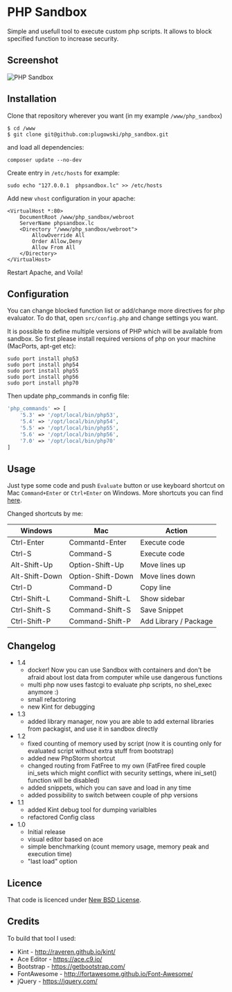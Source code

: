 # PHP Sandbox

Simple and usefull tool to execute custom php scripts. It allows to block specified function to increase security.

## Screenshot

<img src="http://blog.lugowski.eu/wp-content/uploads/2016/02/php_sandbox.png?v=1.1" alt="PHP Sandbox" border="0" />

## Installation

Clone that repository wherever you want (in my example `/www/php_sandbox`)

```
$ cd /www
$ git clone git@github.com:plugowski/php_sandbox.git 
```

and load all dependencies:


```
composer update --no-dev
```

Create entry in `/etc/hosts` for example:

```
sudo echo "127.0.0.1  phpsandbox.lc" >> /etc/hosts
```

Add new `vhost` configuration in your apache:

```
<VirtualHost *:80>
    DocumentRoot /www/php_sandbox/webroot
    ServerName phpsandbox.lc
    <Directory "/www/php_sandbox/webroot">
        AllowOverride All
        Order Allow,Deny
        Allow From All
    </Directory>
</VirtualHost>
```

Restart Apache, and Voila!

## Configuration

You can change blocked function list or add/change more directives for php evaluator. To do that, open `src/config.php` 
and change settings you want.

It is possible to define multiple versions of PHP which will be available from sandbox. So first please install required versions of php on your machine (MacPorts, apt-get etc):

```
sudo port install php53
sudo port install php54
sudo port install php55
sudo port install php56
sudo port install php70
```

Then update php_commands in config file:

```php
'php_commands' => [
    '5.3' => '/opt/local/bin/php53',
    '5.4' => '/opt/local/bin/php54',
    '5.5' => '/opt/local/bin/php55',
    '5.6' => '/opt/local/bin/php56',
    '7.0' => '/opt/local/bin/php70'
]
```

## Usage

Just type some code and push `Evaluate` button or use keyboard shortcut on Mac `Command+Enter` or `Ctrl+Enter` on Windows.
More shortcuts you can find [here](https://github.com/ajaxorg/ace/wiki/Default-Keyboard-Shortcuts).

Changed shortcuts by me:

Windows | Mac | Action
--- | --- | ---
Ctrl-Enter | Commantd-Enter | Execute code
Ctrl-S | Command-S | Execute code
Alt-Shift-Up | Option-Shift-Up | Move lines up
Alt-Shift-Down | Option-Shift-Down | Move lines down
Ctrl-D | Command-D | Copy line
Ctrl-Shift-L | Command-Shift-L | Show sidebar
Ctrl-Shift-S | Command-Shift-S | Save Snippet
Ctrl-Shift-P | Command-Shift-P | Add Library / Package

## Changelog

- 1.4
  - docker! Now you can use Sandbox with containers and don't be afraid about lost data from computer while use dangerous functions
  - multi php now uses fastcgi to evaluate php scripts, no shel_exec anymore :)
  - small refactoring
  - new Kint for debugging
- 1.3
  - added library manager, now you are able to add external libraries from packagist, and use it in sandbox directly
- 1.2
  - fixed counting of memory used by script (now it is counting only for evaluated script without extra stuff from bootstrap)
  - added new PhpStorm shortcut
  - changed routing from FatFree to my own (FatFree fired couple ini_sets which might conflict with security settings, where  ini_set() function will be disabled)
  - added snippets, which you can save and load in any time
  - added possibility to switch between couple of php versions
- 1.1
  - added Kint debug tool for dumping varialbles
  - refactored Config class
- 1.0
  - Initial release
  - visual editor based on ace
  - simple benchmarking (count memory usage, memory peak and execution time)
  - "last load" option

## Licence

That code is licenced under [New BSD License](https://opensource.org/licenses/BSD-3-Clause).

## Credits

To build that tool I used:

- Kint - http://raveren.github.io/kint/
- Ace Editor - https://ace.c9.io/
- Bootstrap - https://getbootstrap.com/
- FontAwesome - http://fortawesome.github.io/Font-Awesome/
- jQuery - https://jquery.com/
